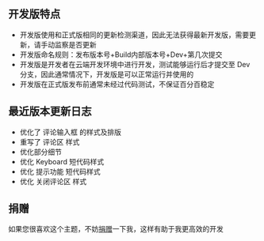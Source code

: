 ## 开发版特点

- 开发版使用和正式版相同的更新检测渠道，因此无法获得最新开发版，需要更新，请手动监察是否更新
- 开发版命名规则：发布版本号+Build内部版本号+Dev+第几次提交
- 开发版是开发者在云端开发环境中进行开发，测试能够运行后才提交至 Dev 分支，因此通常情况下，开发版是可以正常运行并使用的
- 开发版在正式版发布前通常未经过代码测试，不保证百分百稳定

## 最近版本更新日志

- 优化了 评论输入框 的样式及排版
- 重写了 评论区 样式
- 优化部分细节
- 优化 Keyboard 短代码样式
- 优化 提示功能 短代码样式
- 优化 关闭评论区 样式

## 捐赠

如果您很喜欢这个主题，不妨[捐赠](https://www.verypoor.cn)一下我，这样有助于我更高效的开发